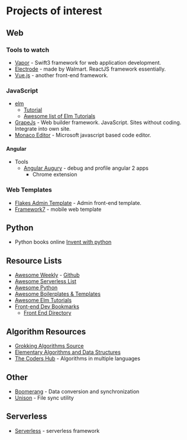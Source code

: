 # Projects of interest

## Web
### Tools to watch
* [Vapor](http://vapor.codes/) - Swift3 framework for web application development.
* [Electrode](http://www.electrode.io/index.html) - made by Walmart. ReactJS framework essentially.
* [Vue.js](http://vuejs.org/v2/guide/) - another front-end framework.

### JavaScript
* [elm](http://elm-lang.org/)
    * [Tutorial](https://guide.elm-lang.org/)
    * [Awesome list of Elm Tutorials](https://github.com/isRuslan/awesome-elm)
* [GrapeJs](http://grapesjs.com/) - Web builder framework. JavaScript. Sites without coding. Integrate into own site.
* [Monaco Editor](https://github.com/Microsoft/monaco-editor) - Microsoft javascript based code editor.

#### Angular
* Tools
  * [Angular Augury](https://augury.angular.io/) - debug and profile angular 2 apps
    * Chrome extension

### Web Templates
* [Flakes Admin Template](http://getflakes.com/) - Admin front-end template.
* [Framework7](https://framework7.io/) - mobile web template

## Python
* Python books online [Invent with python](http://inventwithpython.com)

## Resource Lists
* [Awesome Weekly](https://awesomeweekly.co/) - [Github](https://github.com/sindresorhus/awesome)
* [Awesome Serverless List](https://github.com/travist/awesome-serverless-1)
* [Awesome Python](https://awesome-python.com/)
* [Awesome Boilerplates & Templates](https://github.com/melvin0008/awesome-projects-boilerplates)
* [Awesome Elm Tutorials](https://github.com/isRuslan/awesome-elm)
* [Front-end Dev Bookmarks](https://github.com/dypsilon/frontend-dev-bookmarks)
    * [Front End Directory](https://frontend.directory/)

## Algorithm Resources
* [Grokking Algorithms Source](https://github.com/egonSchiele/grokking_algorithms)
* [Elementary Algorithms and Data Structures](https://github.com/liuxinyu95/AlgoXY)
* [The Coders Hub](https://github.com/thecodershub/algorithms) - Algorithms in multiple languages

## Other
* [Boomerang](http://www.seas.upenn.edu/~harmony/) - Data conversion and synchronization
* [Unison](https://www.cis.upenn.edu/~bcpierce/unison/) - File sync utility

## Serverless
* [Serverless](https://github.com/serverless/serverless) - serverless framework
